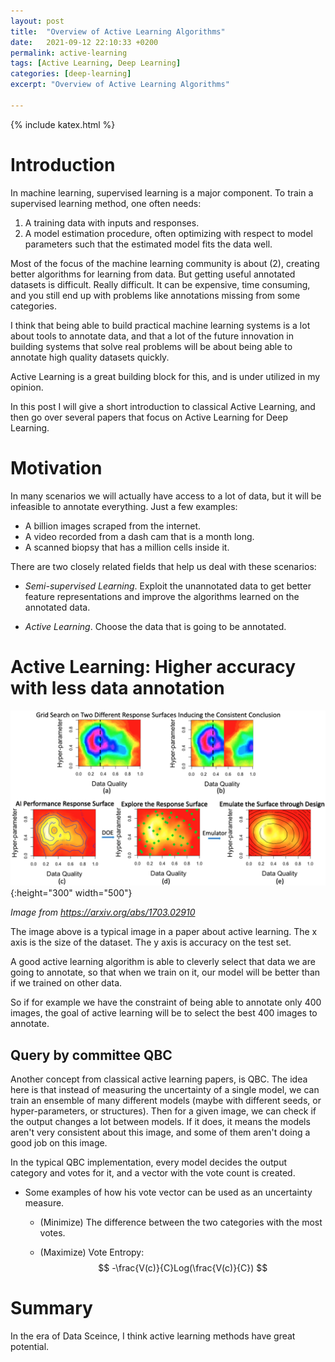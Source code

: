 ```yaml
---
layout: post
title:  "Overview of Active Learning Algorithms"
date:   2021-09-12 22:10:33 +0200
permalink: active-learning
tags: [Active Learning, Deep Learning]
categories: [deep-learning]
excerpt: "Overview of Active Learning Algorithms"

---
```

{% include katex.html %}

# Introduction

In machine learning, supervised learning is a major component. To train a supervised learning method, one often needs:

1. A training data with inputs and responses.
2. A model estimation procedure, often optimizing with respect to model parameters such that the estimated model fits the data well.
   
Most of the focus of the machine learning community is about (2), creating better algorithms for learning from data.
But getting useful annotated datasets is difficult. Really difficult. It can be expensive, time consuming, and you still end up with problems like annotations missing from some categories.

I think that being able to build practical machine learning systems is a lot about tools to annotate data, and that a lot of the future innovation in building systems that solve real problems will be about being able to annotate high quality datasets quickly.

Active Learning is a great building block for this, and is under utilized in my opinion.

In this post I will give a short introduction to classical Active Learning, and then go over several papers that focus on Active Learning for Deep Learning.


# Motivation

In many scenarios we will actually have access to a lot of data, but it will be infeasible to annotate everything.
Just a few examples:

- A billion images scraped from the internet.
- A video recorded from a dash cam that is a month long.
- A scanned biopsy that has a million cells inside it.

There are two closely related fields that help us deal with these scenarios:

* *Semi-supervised Learning*.
Exploit the unannotated data to get better feature representations and improve the algorithms learned on the annotated data.

* *Active Learning*.
 Choose the data that is going to be annotated.
 
 
# Active Learning: Higher accuracy with less data annotation

![graph](figures/Framework.png){:height="300" width="500"}

*Image from https://arxiv.org/abs/1703.02910*

The image above is a typical image in a paper about active learning. 
The x axis is the size of the dataset. The y axis is accuracy on the test set.

A good active learning algorithm is able to cleverly select that data we are going to annotate, so that when we train on it, our model will be better than if we trained on other data.

So if for example we have the constraint of being able to annotate only 400 images, the goal of active learning will be to select the best 400 images to annotate.

## Query by committee QBC

Another concept from classical active learning papers, is QBC. 
The idea here is that instead of measuring the uncertainty of a single model, we can train an ensemble of many different models (maybe with different seeds, or hyper-parameters, or structures).
Then for a given image, we can check if the output changes a lot between models. If it does, it means the models aren't very consistent about this image, and some of them aren't doing a good job on this image.

In the typical QBC implementation, every model decides the output category and votes for it, and a vector with the vote count is created.


- Some examples of how his vote vector can be used as an uncertainty measure.
	- (Minimize) The difference between the two categories with the most votes.
	
	- (Maximize) Vote Entropy: $$ -\frac{V(c)}{C}Log(\frac{V(c)}{C}) $$


# Summary
In the era of Data Sceince, I think active learning methods have great potential.
